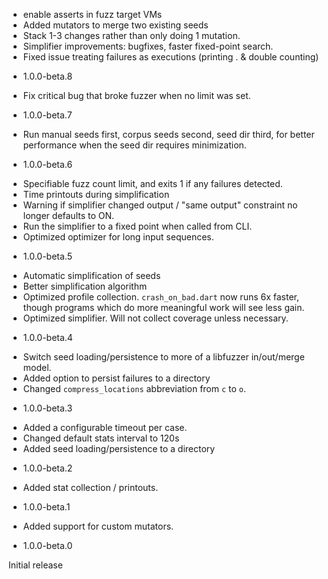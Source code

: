 - enable asserts in fuzz target VMs
- Added mutators to merge two existing seeds
- Stack 1-3 changes rather than only doing 1 mutation.
- Simplifier improvements: bugfixes, faster fixed-point search.
- Fixed issue treating failures as executions (printing . & double counting)

* 1.0.0-beta.8

- Fix critical bug that broke fuzzer when no limit was set.

* 1.0.0-beta.7

- Run manual seeds first, corpus seeds second, seed dir third, for better
  performance when the seed dir requires minimization.

* 1.0.0-beta.6

- Specifiable fuzz count limit, and exits 1 if any failures detected.
- Time printouts during simplification
- Warning if simplifier changed output / "same output" constraint no longer
  defaults to ON.
- Run the simplifier to a fixed point when called from CLI.
- Optimized optimizer for long input sequences.

* 1.0.0-beta.5

- Automatic simplification of seeds
- Better simplification algorithm
- Optimized profile collection. `crash_on_bad.dart` now runs 6x faster, though
  programs which do more meaningful work will see less gain.
- Optimized simplifier. Will not collect coverage unless necessary.

* 1.0.0-beta.4

- Switch seed loading/persistence to more of a libfuzzer in/out/merge model.
- Added option to persist failures to a directory
- Changed `compress_locations` abbreviation from `c` to `o`.

* 1.0.0-beta.3

- Added a configurable timeout per case.
- Changed default stats interval to 120s
- Added seed loading/persistence to a directory

* 1.0.0-beta.2

- Added stat collection / printouts.

* 1.0.0-beta.1

- Added support for custom mutators.

* 1.0.0-beta.0

Initial release
